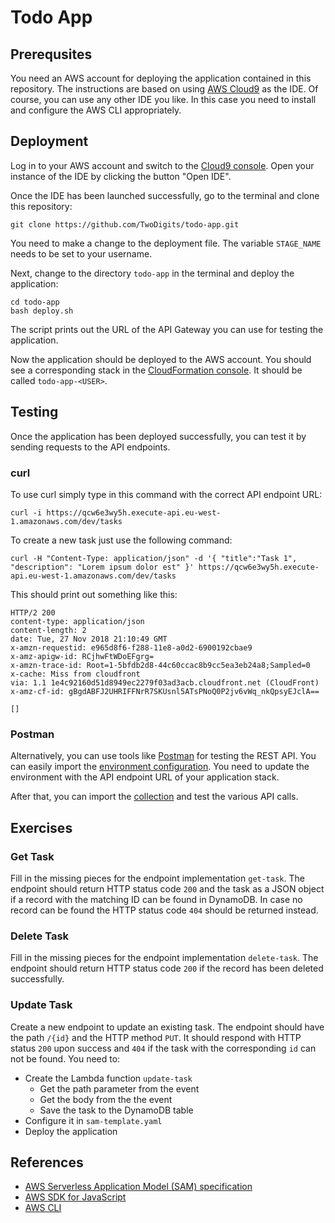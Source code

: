 # Todo App

## Prerequsites
You need an AWS account for deploying the application contained in this repository. The instructions are based on using [AWS Cloud9](https://aws.amazon.com/cloud9/) as the IDE. Of course, you can use any other IDE you like. In this case you need to install and configure the AWS CLI appropriately.

## Deployment
Log in to your AWS account and switch to the [Cloud9 console](https://eu-west-1.console.aws.amazon.com/cloud9/home?region=eu-west-1). Open your instance of the IDE by clicking the button "Open IDE".

Once the IDE has been launched successfully, go to the terminal and clone this repository:

```
git clone https://github.com/TwoDigits/todo-app.git
```

You need to make a change to the deployment file. The variable `STAGE_NAME` needs to be set to your username.

Next, change to the directory `todo-app` in the terminal and deploy the application:

```
cd todo-app
bash deploy.sh
```

The script prints out the URL of the API Gateway you can use for testing the application.

Now the application should be deployed to the AWS account. You should see a corresponding stack in the [CloudFormation console](https://eu-west-1.console.aws.amazon.com/cloudformation/home?region=eu-west-1#/stacks). It should be called `todo-app-<USER>`.

## Testing
Once the application has been deployed successfully, you can test it by sending requests to the API endpoints.

### curl
To use curl simply type in this command with the correct API endpoint URL:

```
curl -i https://qcw6e3wy5h.execute-api.eu-west-1.amazonaws.com/dev/tasks
```

To create a new task just use the following command:

```
curl -H "Content-Type: application/json" -d '{ "title":"Task 1", "description": "Lorem ipsum dolor est" }' https://qcw6e3wy5h.execute-api.eu-west-1.amazonaws.com/dev/tasks
```

This should print out something like this:

```
HTTP/2 200
content-type: application/json
content-length: 2
date: Tue, 27 Nov 2018 21:10:49 GMT
x-amzn-requestid: e965d8f6-f288-11e8-a0d2-6900192cbae9
x-amz-apigw-id: RCjhwFtWDoEFgrg=
x-amzn-trace-id: Root=1-5bfdb2d8-44c60ccac8b9cc5ea3eb24a8;Sampled=0
x-cache: Miss from cloudfront
via: 1.1 1e4c92160d51d8949ec2279f03ad3acb.cloudfront.net (CloudFront)
x-amz-cf-id: gBgdABFJ2UHRIFFNrR7SKUsnl5ATsPNoQ0P2jv6vWq_nkQpsyEJclA==

[]
```

### Postman
Alternatively, you can use tools like [Postman](https://www.getpostman.com) for testing the REST API. You can easily import the [environment configuration](todo-app-enironment.json). You need to update the environment with the API endpoint URL of your application stack.

After that, you can import the [collection](todo-app-postman-collection.json) and test the various API calls.

## Exercises

### Get Task
Fill in the missing pieces for the endpoint implementation `get-task`. The endpoint should return HTTP status code `200` and the task as a JSON object if a record with the matching ID can be found in DynamoDB. In case no record can be found the HTTP status code `404` should be returned instead.

### Delete Task
Fill in the missing pieces for the endpoint implementation `delete-task`. The endpoint should return HTTP status code `200` if the record has been deleted successfully.

### Update Task
Create a new endpoint to update an existing task. The endpoint should have the path `/{id}` and the HTTP method `PUT`. It should respond with HTTP status `200` upon success and `404` if the task with the corresponding `id` can not be found. You need to:

- Create the Lambda function `update-task`
  - Get the path parameter from the event
  - Get the body from the the event
  - Save the task to the DynamoDB table
- Configure it in `sam-template.yaml`
- Deploy the application

## References
- [AWS Serverless Application Model (SAM) specification](https://github.com/awslabs/serverless-application-model/blob/master/versions/2016-10-31.md)
- [AWS SDK for JavaScript](https://docs.aws.amazon.com/AWSJavaScriptSDK/latest/index.html)
- [AWS CLI](https://docs.aws.amazon.com/cli/latest/reference/)
